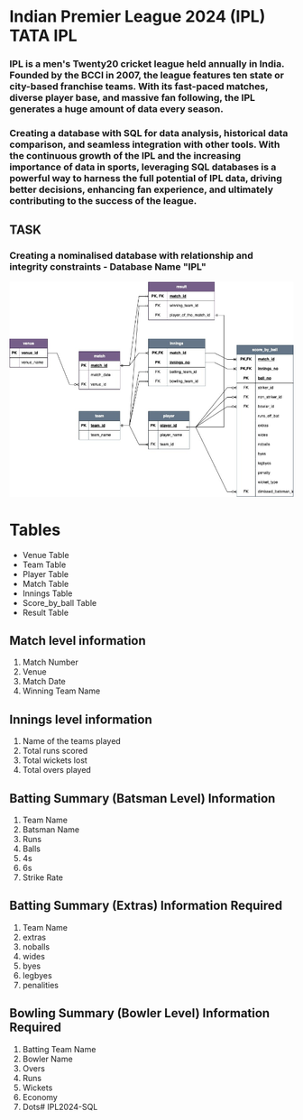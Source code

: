 # Indian Premier League 2024 (IPL) TATA IPL
###  IPL is a men's Twenty20 cricket league held annually in India. Founded by the BCCI in 2007, the league features ten state or city-based franchise teams. With its fast-paced matches, diverse player base, and massive fan following, the IPL generates a huge amount of data every season. 

### Creating a database with SQL for data analysis, historical data comparison, and seamless integration with other tools. With the continuous growth of the IPL and the increasing importance of data in sports, leveraging SQL databases is a powerful way to harness the full potential of IPL data, driving better decisions, enhancing fan experience, and ultimately contributing to the success of the league.

## TASK
### Creating a nominalised database with relationship and integrity constraints - Database Name "IPL"
![Entity Relationship Diagram ](IPL2024_ERD_Light.jpg)

# Tables
- Venue Table
- Team Table
- Player Table
- Match Table
- Innings Table
- Score_by_ball Table
- Result Table

## Match level information
1. Match Number
2. Venue
3. Match Date
4. Winning Team Name

## Innings level information
1. Name of the teams played
2. Total runs scored
3. Total wickets lost
4. Total overs played

## Batting Summary (Batsman Level) Information 
1. Team Name
2. Batsman Name
3. Runs
4. Balls
5. 4s
6. 6s
7. Strike Rate


## Batting Summary (Extras) Information Required
1. Team Name
2. extras
3. noballs
4. wides
5. byes
6. legbyes
7. penalities
   

## Bowling Summary (Bowler Level) Information Required
1. Batting Team Name
2. Bowler Name
3. Overs
4. Runs
5. Wickets
6. Economy
7. Dots# IPL2024-SQL
